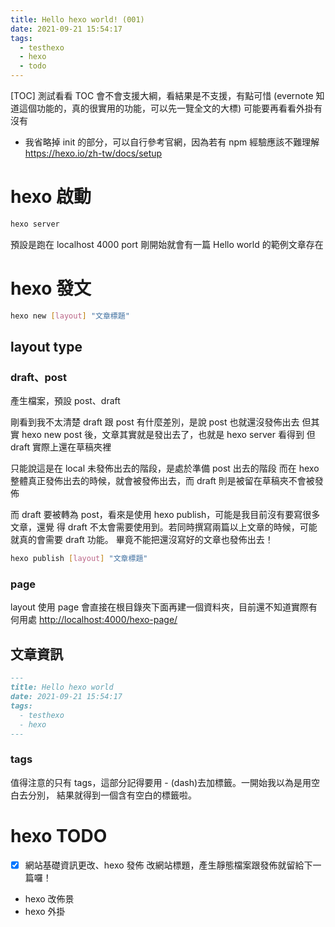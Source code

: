 ```yaml
---
title: Hello hexo world! (001)
date: 2021-09-21 15:54:17
tags:
  - testhexo
  - hexo
  - todo
---
```


[TOC]
測試看看 TOC 會不會支援大綱，看結果是不支援，有點可惜
(evernote 知道這個功能的，真的很實用的功能，可以先一覽全文的大標)
可能要再看看外掛有沒有

- 我省略掉 init 的部分，可以自行參考官網，因為若有 npm 經驗應該不難理解
  <https://hexo.io/zh-tw/docs/setup>

# hexo 啟動

```bash
hexo server
```

預設是跑在 localhost 4000 port
剛開始就會有一篇 Hello world 的範例文章存在

# hexo 發文

```bash
hexo new [layout] "文章標題"
```

## layout type

### draft、post

產生檔案，預設 post、draft

剛看到我不太清楚 draft 跟 post 有什麼差別，是說 post 也就還沒發佈出去
但其實 hexo new post 後，文章其實就是發出去了，也就是 hexo server 看得到
但 draft 實際上還在草稿夾裡

只能說這是在 local 未發佈出去的階段，是處於準備 post 出去的階段
而在 hexo 整體真正發佈出去的時候，就會被發佈出去，而 draft 則是被留在草稿夾不會被發佈

而 draft 要被轉為 post，看來是使用 hexo publish，可能是我目前沒有要寫很多文章，還覺
得 draft 不太會需要使用到。若同時撰寫兩篇以上文章的時候，可能就真的會需要 draft 功能。
畢竟不能把還沒寫好的文章也發佈出去！

```bash
hexo publish [layout] "文章標題"
```

### page

layout 使用 page
會直接在根目錄夾下面再建一個資料夾，目前還不知道實際有何用處
<http://localhost:4000/hexo-page/>

## 文章資訊

```markdown
---
title: Hello hexo world
date: 2021-09-21 15:54:17
tags:
  - testhexo
  - hexo
---
```

### tags

值得注意的只有 tags，這部分記得要用 - (dash)去加標籤。一開始我以為是用空白去分別，
結果就得到一個含有空白的標籤啦。

# hexo TODO

- [x] 網站基礎資訊更改、hexo 發佈
      改網站標題，產生靜態檔案跟發佈就留給下一篇囉！
- hexo 改佈景
- hexo 外掛
